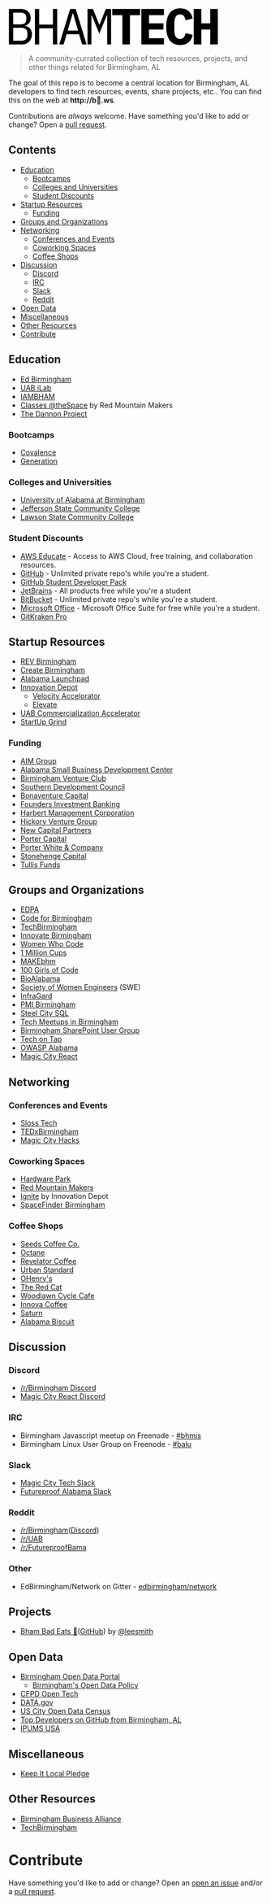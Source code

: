 ![BHAM TECH](./logo.png)

> A community-currated collection of tech resources, projects, and other things related for Birmingham, AL

The goal of this repo is to become a central location for Birmingham, AL developers to find tech resources, events, share projects, etc.. You can find this on the web at **http://b🐖.ws**.

Contributions are *always* welcome. Have something you'd like to add or change? Open a [pull request](https://github.com/wad3g/bhamtech/pulls/).

## Contents

- [Education](#education)
    - [Bootcamps](#bootcamps)
    - [Colleges and Universities](#college-and-universities)
    - [Student Discounts](#student-discounts)
- [Startup Resources](#startup-resources)
    - [Funding](#funding)
- [Groups and Organizations](#groups-and-organizations)
- [Networking](#networking)
    - [Conferences and Events](#conferences-and-events)
    - [Coworking Spaces](#cowrking-spaces)
    - [Coffee Shops](#coffeeshops)
- [Discussion](#discussion)
    - [Discord](#discord)
    - [IRC](#irc)
    - [Slack](#slack)
    - [Reddit](#reddit)
- [Open Data](#open-data)
- [Miscellaneous](#miscellaneous)
- [Other Resources](#other-resources)
- [Contribute](#contribute)

## Education
- [Ed Birmingham](https://edbirmingham.org/)
- [UAB iLab](http://www.uab.edu/innovationlab/)
- [IAMBHAM](http://workforce.innovatebham.com/i-am-bham/)
- [Classes @theSpace](https://www.redmountainmakers.org/classes-thespace/) by Red Mountain Makers
- [The Dannon Project](http://www.dannonproject.org/)

### Bootcamps
- [Covalence](https://covalence.io/locations/birmingham-alabama/)
- [Generation](https://www.generation.org/usa/)

### Colleges and Universities
- [University of Alabama at Birmingham](http://www.uab.edu/)
- [Jefferson State Community College](http://www.jeffersonstate.edu/)
- [Lawson State Community College](http://www.lawsonstate.edu/)

### Student Discounts
- [AWS Educate](https://www.awseducate.com/Registration) - Access to AWS Cloud, free training, and collaboration resources.
- [GitHub](https://education.github.com/pack) - Unlimited private repo's while you're a student.
- [GitHub Student Developer Pack](https://education.github.com/pack)
- [JetBrains](https://www.jetbrains.com/student/) - All products free while you're a student
- [BitBucket](https://bitbucket.org/product/education) - Unlimited private repo's while you're a student.
- [Microsoft Office](https://products.office.com/en-ca/student/office-in-education) - Microsoft Office Suite for free while you're a student.
- [GitKraken Pro](gitkraken.com/github-student-developer-pack)

## Startup Resources
- [REV Birmingham](http://www.revbirmingham.org/)
- [Create Birmingham](https://createbirmingham.org/)
- [Alabama Launchpad](http://alabamalaunchpad.com/)
- [Innovation Depot](https://innovationdepot.org/)
    + [Velocity Accelorator](https://innovationdepot.org/accelerate/)
    + [Elevate](https://innovationdepot.org/incubate/)
- [UAB Commercialization Accelerator](https://www.uab.edu/research/innovation/)
- [StartUp Grind](https://www.startupgrind.com/birmingham/)

### Funding
- [AIM Group](http://www.aimgr.com/)
- [Alabama Small Business Development Center](http://asbdc.org/)
- [Birmingham Venture Club](http://birminghamventure.com/)
- [Southern Development Council](http://sdcinc.org/)
- [Bonaventure Capital](http://www.bonaventurecapital.net/)
- [Founders Investment Banking](http://www.foundersib.com/)
- [Harbert Management Corporation](http://www.harbert.net/)
- [Hickory Venture Group](http://www.hvcc.com/)
- [New Capital Partners](http://www.newcapitalpartners.com/)
- [Porter Capital](https://www.portercap.net/)
- [Porter White & Company](http://pwco.com/)
- [Stonehenge Capital](http://www.stonehengecapital.com/)
- [Tullis Funds](http://www.tullisfunds.com/)

## Groups and Organizations
- [EDPA](http://www.edpa.org/)
- [Code for Birmingham](http://www.codeforbirmingham.org/)
- [TechBirmingham](https://www.techbirmingham.com/)
- [Innovate Birmingham](http://innovatebham.com/)
- [Women Who Code](https://www.womenwhocode.com/birmingham)
- [1 Million Cups](http://www.1millioncups.com/birmingham)
- [MAKEbhm](http://www.makebhm.com/)
- [100 Girls of Code](http://www.100girlsofcode.com/birmingham-al.html)
- [BioAlabama](http://bioalabama.com/)
- [Society of Women Engineers](http://www.swebham.org/) (SWE)
- [InfraGard](https://birmingham-infragard.org/)
- [PMI Birmingham](https://pmicac.org/)
- [Steel City SQL](https://www.meetup.com/SteelCitySQL/)
- [Tech Meetups in Birmingham](https://www.meetup.com/cities/us/al/birmingham/tech/)
- [Birmingham SharePoint User Group](http://www.sharepointbham.org)
- [Tech on Tap](http://techontapbham.com/)
- [OWASP Alabama](https://www.meetup.com/OWASP-Alabama/)
- [Magic City React](http://magiccityreact.com/)

## Networking

### Conferences and Events
- [Sloss Tech](https://sloss.tech/)
- [TEDxBirmingham](https://tedxbirmingham.org/)
- [Magic City Hacks](http://magiccityhacks.com/)

### Coworking Spaces
- [Hardware Park](http://www.hardwarepark.org/)
- [Red Mountain Makers](https://www.redmountainmakers.org/)
- [Ignite](https://innovationdepot.org/collaborate/) by Innovation Depot
- [SpaceFinder Birmingham](https://birmingham.spacefinder.org/)

### Coffee Shops
- [Seeds Coffee Co.](http://seedscoffee.com/)
- [Octane](http://www.octanecoffee.com/homewood/)
- [Revelator Coffee](https://revelatorcoffee.com/)
- [Urban Standard](http://www.urbanstandard.com/)
- [OHenry's](https://ohenryscoffees.com/)
- [The Red Cat](http://theredcatcoffeehouse.com/)
- [Woodlawn Cycle Cafe](https://woodlawncyclecafe.com/)
- [Innova Coffee](https://www.innovacoffee.com/)
- [Saturn](https://www.saturnbirmingham.com/satellite/coffee/)
- [Alabama Biscuit](http://www.alabamabiscuit.com/)

## Discussion

### Discord
- [/r/Birmingham Discord](https://discord.gg/BfkyF4u)
- [Magic City React Discord](https://discordapp.com/invite/2ykvzUc)

### IRC
- Birmingham Javascript meetup on Freenode - [#bhmjs](http://irc2go.com/webchat/?net=freenode&room=%23bhmjs)
- Birmingham Linux User Group on Freenode - [#balu](http://irc2go.com/webchat/?net=freenode&room=%23balu)

### Slack
- [Magic City Tech Slack](http://magiccitytech.org/)
- [Futureproof Alabama Slack](https://www.futureproofbama.org/slack)

### Reddit
- [/r/Birmingham](https://www.reddit.com/r/Birmingham/)([Discord](https://discord.gg/BfkyF4u))
- [/r/UAB](https://www.reddit.com/r/UAB/)
- [/r/FutureproofBama](https://www.reddit.com/r/futureproofbama/)

### Other
- EdBirmingham/Network on Gitter - [edbirmingham/network](https://gitter.im/edbirmingham/network)


## Projects
- [Bham Bad Eats 🍝](https://twitter.com/bham_bad_eats)([GitHub](https://github.com/leesmith/bham_bad_eats)) by [@leesmith](https://github.com/leesmith)

## Open Data
- [Birmingham Open Data Portal](https://data.birminghamal.gov/)
    + [Birmingham's Open Data Policy](http://www.opendatapolicies.org/doc/birmingham-al-2017-04-18/)
- [CFPD Open Tech](https://cfpb.github.io/)
- [DATA.gov](https://catalog.data.gov/dataset?tags=birmingham&ext_location=&ext_prev_extent=-142.03125%2C8.754794702435618%2C-59.0625%2C61.77312286453146&q=Birmingham&sort=views_recent+desc&ext_bbox=)
- [US City Open Data Census](http://us-city.census.okfn.org/place/birmingham)
- [Top Developers on GitHub from Birmingham, AL](http://githubstars.com/top-developers/Birmingham)
- [IPUMS USA](https://usa.ipums.org/usa/)

## Miscellaneous
- [Keep It Local Pledge](http://keepitlocalpledge.com/)

## Other Resources
- [Birmingham Business Alliance](https://birminghambusinessalliance.com/small-business/resources/)
- [TechBirmingham](https://www.techbirmingham.com/about/community-resources/)

# Contribute

Have something you'd like to add or change? Open an [open an issue](https://github.com/wad3g/bhamtech/issues/) and/or a [pull request](https://github.com/wad3g/bhamtech/pulls/).
